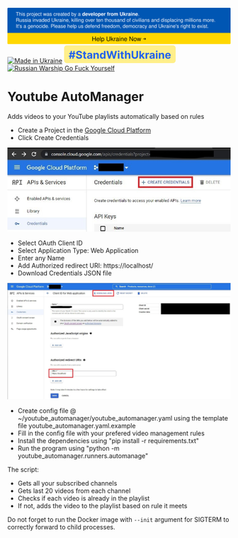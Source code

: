 [![Stand With Ukraine](https://raw.githubusercontent.com/vshymanskyy/StandWithUkraine/main/banner-direct-single.svg)](https://stand-with-ukraine.pp.ua)
[![Made in Ukraine](https://img.shields.io/badge/made_in-Ukraine-ffd700.svg?labelColor=0057b7)](https://stand-with-ukraine.pp.ua)
[![Stand With Ukraine](https://raw.githubusercontent.com/vshymanskyy/StandWithUkraine/main/badges/StandWithUkraine.svg)](https://stand-with-ukraine.pp.ua)
[![Russian Warship Go Fuck Yourself](https://raw.githubusercontent.com/vshymanskyy/StandWithUkraine/main/badges/RussianWarship.svg)](https://stand-with-ukraine.pp.ua)

# Youtube AutoManager
Adds videos to your YouTube playlists automatically based on rules
- Create a Project in the [Google Cloud Platform](https://console.cloud.google.com/projectcreate)
- Click Create Credentials

![](docs/images/creds_list.jpg)
- Select OAuth Client ID
- Select Application Type: Web Application
- Enter any Name
- Add Authorized redirect URI: https://localhost/
- Download Credentials JSON file

![](docs/images/creds_create.jpg)
- Create config file @ ~/youtube_automanager/youtube_automanager.yaml using the template file youtube_automanager.yaml.example
- Fill in the config file with your prefered video management rules
- Install the dependencies using "pip install -r requirements.txt"
- Run the program using "python -m youtube_automanager.runners.automanage"

The script:
- Gets all your subscribed channels
- Gets last 20 videos from each channel
- Checks if each video is already in the playlist
- If not, adds the video to the playlist based on rule it meets

Do not forget to run the Docker image with `--init` argument for SIGTERM to correctly forward to child processes.
